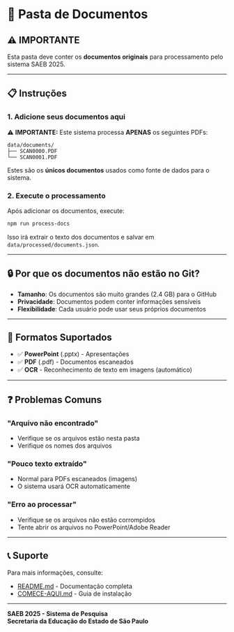 # 📁 Pasta de Documentos

## ⚠️ IMPORTANTE

Esta pasta deve conter os **documentos originais** para processamento pelo sistema SAEB 2025.

---

## 📋 Instruções

### 1. Adicione seus documentos aqui

⚠️ **IMPORTANTE:** Este sistema processa **APENAS** os seguintes PDFs:

```
data/documents/
├── SCAN0000.PDF
└── SCAN0001.PDF
```

Estes são os **únicos documentos** usados como fonte de dados para o sistema.

### 2. Execute o processamento

Após adicionar os documentos, execute:

```powershell
npm run process-docs
```

Isso irá extrair o texto dos documentos e salvar em `data/processed/documents.json`.

---

## 🔒 Por que os documentos não estão no Git?

- **Tamanho**: Os documentos são muito grandes (2.4 GB) para o GitHub
- **Privacidade**: Documentos podem conter informações sensíveis
- **Flexibilidade**: Cada usuário pode usar seus próprios documentos

---

## 📝 Formatos Suportados

- ✅ **PowerPoint** (.pptx) - Apresentações
- ✅ **PDF** (.pdf) - Documentos escaneados
- ✅ **OCR** - Reconhecimento de texto em imagens (automático)

---

## ❓ Problemas Comuns

### "Arquivo não encontrado"
- Verifique se os arquivos estão nesta pasta
- Verifique os nomes dos arquivos

### "Pouco texto extraído"
- Normal para PDFs escaneados (imagens)
- O sistema usará OCR automaticamente

### "Erro ao processar"
- Verifique se os arquivos não estão corrompidos
- Tente abrir os arquivos no PowerPoint/Adobe Reader

---

## 📞 Suporte

Para mais informações, consulte:
- [README.md](../../README.md) - Documentação completa
- [COMECE-AQUI.md](../../COMECE-AQUI.md) - Guia de instalação

---

**SAEB 2025 - Sistema de Pesquisa**  
**Secretaria da Educação do Estado de São Paulo**
